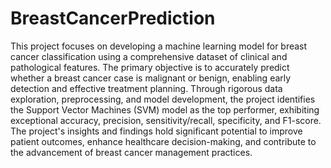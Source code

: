 # BreastCancerPrediction
This project focuses on developing a machine learning model for breast cancer classification using a comprehensive dataset of clinical and pathological features. The primary objective is to accurately predict whether a breast cancer case is malignant or benign, enabling early detection and effective treatment planning. Through rigorous data exploration, preprocessing, and model development, the project identifies the Support Vector Machines (SVM) model as the top performer, exhibiting exceptional accuracy, precision, sensitivity/recall, specificity, and F1-score. The project's insights and findings hold significant potential to improve patient outcomes, enhance healthcare decision-making, and contribute to the advancement of breast cancer management practices.
